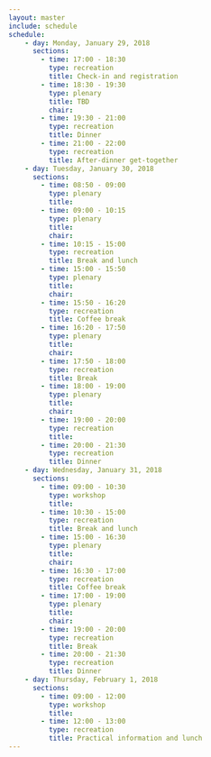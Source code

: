```yaml
---
layout: master
include: schedule
schedule:
    - day: Monday, January 29, 2018
      sections:
        - time: 17:00 - 18:30
          type: recreation
          title: Check-in and registration
        - time: 18:30 - 19:30
          type: plenary
          title: TBD
          chair: 
        - time: 19:30 - 21:00
          type: recreation
          title: Dinner
        - time: 21:00 - 22:00
          type: recreation
          title: After-dinner get-together
    - day: Tuesday, January 30, 2018
      sections:
        - time: 08:50 - 09:00
          type: plenary
          title: 
        - time: 09:00 - 10:15
          type: plenary
          title: 
          chair: 
        - time: 10:15 - 15:00
          type: recreation
          title: Break and lunch
        - time: 15:00 - 15:50
          type: plenary
          title:
          chair:
        - time: 15:50 - 16:20
          type: recreation
          title: Coffee break
        - time: 16:20 - 17:50
          type: plenary
          title:
          chair:
        - time: 17:50 - 18:00
          type: recreation
          title: Break
        - time: 18:00 - 19:00
          type: plenary
          title:
          chair:
        - time: 19:00 - 20:00
          type: recreation
          title:
        - time: 20:00 - 21:30
          type: recreation
          title: Dinner
    - day: Wednesday, January 31, 2018
      sections:
        - time: 09:00 - 10:30
          type: workshop
          title: 
        - time: 10:30 - 15:00
          type: recreation
          title: Break and lunch
        - time: 15:00 - 16:30
          type: plenary
          title: 
          chair: 
        - time: 16:30 - 17:00
          type: recreation
          title: Coffee break
        - time: 17:00 - 19:00
          type: plenary
          title: 
          chair: 
        - time: 19:00 - 20:00
          type: recreation
          title: Break
        - time: 20:00 - 21:30
          type: recreation
          title: Dinner
    - day: Thursday, February 1, 2018
      sections:
        - time: 09:00 - 12:00
          type: workshop
          title: 
        - time: 12:00 - 13:00
          type: recreation
          title: Practical information and lunch
---
```

